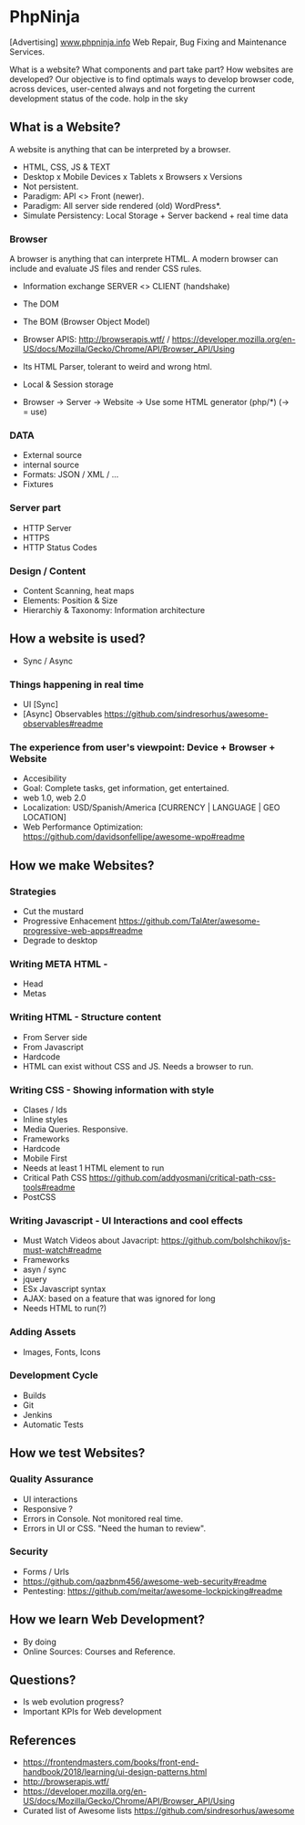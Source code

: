 # PhpNinja
[Advertising] www.phpninja.info Web Repair, Bug Fixing and Maintenance Services.

What is a website? What components and part take part? How websites are developed?
Our objective is to find optimals ways to develop browser code, across devices, user-cented always and not forgeting the current development status of the code. holp in the sky

## What is a Website?
A website is anything that can be interpreted by a browser. 
- HTML, CSS, JS & TEXT
- Desktop x Mobile Devices x Tablets x Browsers x Versions
- Not persistent.
- Paradigm: API <> Front (newer).
- Paradigm: All server side rendered (old) WordPress*.
- Simulate Persistency: Local Storage + Server backend + real time data

### Browser
A browser is anything that can interprete HTML. A modern browser can include and evaluate JS files and render CSS rules.

- Information exchange SERVER <> CLIENT (handshake)
- The DOM
- The BOM (Browser Object Model) 
- Browser APIS: http://browserapis.wtf/ / https://developer.mozilla.org/en-US/docs/Mozilla/Gecko/Chrome/API/Browser_API/Using
- Its HTML Parser, tolerant to weird and wrong html.
- Local & Session storage

- Browser -> Server -> Website -> Use some HTML generator (php/*) (-> = use)

### DATA 
- External source
- internal source 
- Formats: JSON / XML / ...
- Fixtures

### Server part
- HTTP Server
- HTTPS
- HTTP Status Codes

### Design / Content
- Content Scanning, heat maps
- Elements: Position & Size
- Hierarchiy & Taxonomy: Information architecture

## How a website is used?
- Sync / Async
### Things happening in real time
- UI [Sync]
- [Async] Observables https://github.com/sindresorhus/awesome-observables#readme


### The experience from user's viewpoint: Device + Browser + Website 
- Accesibility
- Goal: Complete tasks, get information, get entertained.
- web 1.0, web 2.0
- Localization: USD/Spanish/America [CURRENCY | LANGUAGE | GEO LOCATION]
- Web Performance Optimization: https://github.com/davidsonfellipe/awesome-wpo#readme

## How we make Websites?
### Strategies 
- Cut the mustard 
- Progressive Enhacement https://github.com/TalAter/awesome-progressive-web-apps#readme
- Degrade to desktop


### Writing META HTML - 
- Head
- Metas

### Writing HTML - Structure content
- From Server side
- From Javascript
- Hardcode
- HTML can exist without CSS and JS. Needs a browser to run.

### Writing CSS - Showing information with style
- Clases / Ids
- Inline styles
- Media Queries. Responsive.
- Frameworks
- Hardcode
- Mobile First
- Needs at least 1 HTML element to run
- Critical Path CSS https://github.com/addyosmani/critical-path-css-tools#readme
- PostCSS

### Writing Javascript - UI Interactions and cool effects
- Must Watch Videos about Javacript: https://github.com/bolshchikov/js-must-watch#readme
- Frameworks
- asyn / sync
- jquery 
- ESx Javascript syntax
- AJAX: based on a feature that was ignored for long
- Needs HTML to run(?)

### Adding Assets
- Images, Fonts, Icons

### Development Cycle
- Builds
- Git
- Jenkins
- Automatic Tests

## How we test Websites?

### Quality Assurance
- UI interactions
- Responsive ?
- Errors in Console. Not monitored real time.
- Errors in UI or CSS. "Need the human to review".

### Security
- Forms / Urls
- https://github.com/qazbnm456/awesome-web-security#readme
- Pentesting: https://github.com/meitar/awesome-lockpicking#readme

## How we learn Web Development?
- By doing
- Online Sources: Courses and Reference.

## Questions?
- Is web evolution progress?
- Important KPIs for Web development


## References
- https://frontendmasters.com/books/front-end-handbook/2018/learning/ui-design-patterns.html
- http://browserapis.wtf/
- https://developer.mozilla.org/en-US/docs/Mozilla/Gecko/Chrome/API/Browser_API/Using
- Curated list of Awesome lists https://github.com/sindresorhus/awesome
